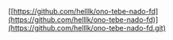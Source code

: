 [[https://github.com/helllk/ono-tebe-nado-fd](https://github.com/helllk/ono-tebe-nado-fd)](https://github.com/helllk/ono-tebe-nado-fd.git)
